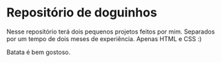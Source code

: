 # Repositório de doguinhos

Nesse repositório terá dois pequenos projetos feitos por mim. Separados por um tempo de dois meses de experiência. Apenas HTML e CSS :)

Batata é bem gostoso.
 

